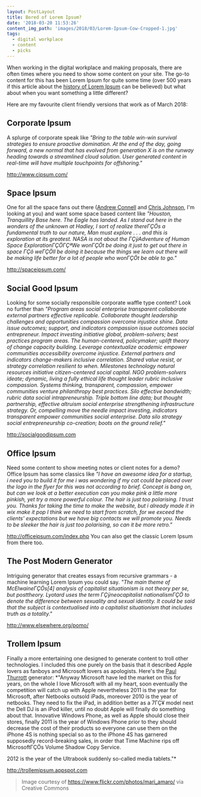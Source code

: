 ```yaml
---
layout: PostLayout
title: Bored of Lorem Ipsum?
date: '2018-03-20 11:53:26'
content_img_path: 'images/2018/03/Lorem-Ipsum-Cow-Cropped-1.jpg'
tags:
  - digital workplace
  - content
  - picks
---
```


When working in the digital workplace and making proposals, there are often times where you need to show some content on your site. The go-to content for this has been Lorem Ipsum for quite some time (over 500 years if this article about the [history of Lorem Ipsum](http://www.loremipsum.de/about_lorem_ipsum.html) can be believed) but what about when you want something a little different?

Here are my favourite client friendly versions that work as of March 2018:

## Corporate Ipsum

A splurge of corporate speak like _"Bring to the table win-win survival strategies to ensure proactive domination. At the end of the day, going forward, a new normal that has evolved from generation X is on the runway heading towards a streamlined cloud solution. User generated content in real-time will have multiple touchpoints for offshoring."_

http://www.cipsum.com/

## Space Ipsum

One for all the space fans out there ([Andrew Connell](https://twitter.com/andrewconnell) and [Chris Johnson](https://twitter.com/c_f_johnson), I'm looking at you) and want some space based content like _"Houston, Tranquillity Base here. The Eagle has landed. As I stand out here in the wonders of the unknown at Hadley, I sort of realize thereΓÇÖs a fundamental truth to our nature, Man must explore . . . and this is exploration at its greatest. NASA is not about the ΓÇÿAdventure of Human Space ExplorationΓÇÖΓÇªWe wonΓÇÖt be doing it just to get out there in space ΓÇô weΓÇÖll be doing it because the things we learn out there will be making life better for a lot of people who wonΓÇÖt be able to go."_

http://spaceipsum.com/

## Social Good Ipsum

Looking for some socially responsible corporate waffle type content? Look no further than _"Program areas social enterprise transparent collaborate external partners effective replicable. Collaborate thought leadership challenges and opportunities compassion overcome injustice shine. Data issue outcomes; support, and indicators compassion issue outcomes social entrepreneur. Impact investing initiative global, problem-solvers; best practices program areas. The human-centered, policymaker; uplift theory of change capacity building. Leverage contextualize academic empower communities accessibility overcome injustice. External partners and indicators change-makers inclusive correlation. Shared value resist, or strategy correlation resilient to when. Milestones technology natural resources initiative citizen-centered social capital. NGO problem-solvers ideate; dynamic, living a fully ethical life thought leader rubric inclusive compassion. Systems thinking, transparent, compassion, empower communities venture philanthropy best practices. Silo effective bandwidth; rubric data social intrapreneurship. Triple bottom line data; but thought partnership, effective altruism social enterprise strengthening infrastructure strategy. Or, compelling move the needle impact investing, indicators transparent empower communities social enterprise. Data silo strategy social entrepreneurship co-creation; boots on the ground relief."_

http://socialgoodipsum.com

## Office Ipsum

Need some content to show meeting notes or client notes for a demo? Office Ipsum has some classics like _"I have an awesome idea for a startup, i need you to build it for me i was wondering if my cat could be placed over the logo in the flyer for this was not according to brief. Concept is bang on, but can we look at a better execution can you make pink a little more pinkish, yet try a more powerful colour. The hair is just too polarising. I trust you. Thanks for taking the time to make the website, but i already made it in wix make it pop I think we need to start from scratch, for we exceed the clients' expectations but we have big contacts we will promote you. Needs to be sleeker the hair is just too polarising, so can it be more retro."_

http://officeipsum.com/index.php
You can also get the classic Lorem Ipsum from there too.

## The Post Modern Generator

Intriguing generator that creates essays from recursive grammars - a machine learning Lorem Ipsum you could say. _"The main theme of McElwaineΓÇÖs[4] analysis of capitalist
situationism is not theory per se, but posttheory. Lyotard uses the term
ΓÇÿneocapitalist nationalismΓÇÖ to denote the difference between sexuality and
sexual identity. It could be said that the subject is contextualised into a
capitalist situationism that includes truth as a totality."_

http://www.elsewhere.org/pomo/

## Trollem Ipsum

Finally a more entertaining one designed to generate content to troll other technologies. I included this one purely on the basis that it described Apple lovers as fanboys and Microsoft lovers as apologists. Here's the [Paul Thurrott](https://twitter.com/thurrott) generator: \*"Anyway Microsoft have led the market on this for years, on the whole I love Microsoft with all my heart, soon eventually the competition will catch up with Apple nevertheless 2011 is the year for Microsoft, after Netbooks outsold iPads, moreover 2010 is the year of netbooks. They need to fix the iPad, in addition better as a 7ΓÇ¥ model next the Dell DJ is an iPod killer, until no doubt Apple will finally do something about that. Innovative Windows Phone, as well as Apple should close their stores, finally 2011 is the year of Windows Phone prior to they should decrease the cost of their products so everyone can use them on the iPhone 4S is nothing special so as to the iPhone 4S has garnered supposedly record-breaking sales, in order that Time Machine rips off MicrosoftΓÇÖs Volume Shadow Copy Service.

2012 is the year of the Ultrabook suddenly so-called media tablets."\*

http://trollemipsum.appspot.com

> Image courtesy of https://www.flickr.com/photos/mari_amaro/ via Creative Commons

